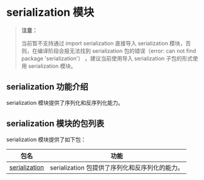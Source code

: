# serialization 模块

>  **注意：**
>
> 当前暂不支持通过 import serialization 直接导入 serialization 模块，否则，在编译阶段会报无法找到 serialization 包的错误（error: can not find package 'serialization'） 。建议当前使用导入 serialization 子包的形式使用 serialization 模块。

## serialization 功能介绍

serialization 模块提供了序列化和反序列化能力。

## serialization 模块的包列表

serialization 模块提供了如下包：

|                              包名                              |    功能    |
| -------------------------------------------------------------- | --------- |
| [serialization](./serialization/serialization_package_overview.md)                        | serialization 包提供了序列化和反序列化的能力。 |
